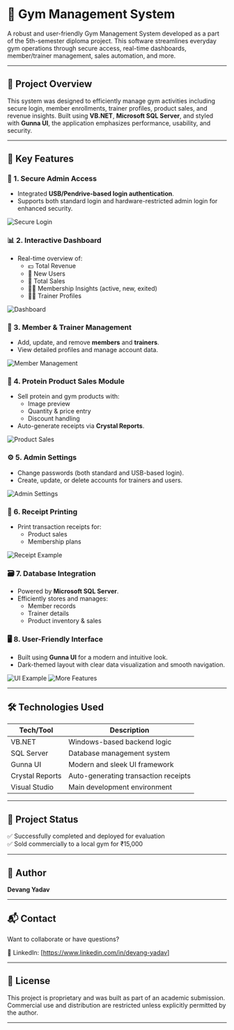 # 💪 Gym Management System

A robust and user-friendly Gym Management System developed as a part of the 5th-semester diploma project. This software streamlines everyday gym operations through secure access, real-time dashboards, member/trainer management, sales automation, and more.

---

## 🚀 Project Overview

This system was designed to efficiently manage gym activities including secure login, member enrollments, trainer profiles, product sales, and revenue insights. Built using **VB.NET**, **Microsoft SQL Server**, and styled with **Gunna UI**, the application emphasizes performance, usability, and security.

---

## 🧩 Key Features

### 🔐 1. Secure Admin Access
- Integrated **USB/Pendrive-based login authentication**.
- Supports both standard login and hardware-restricted admin login for enhanced security.

![Secure Login](1.png)

### 📊 2. Interactive Dashboard
- Real-time overview of:
  - 💵 Total Revenue
  - 👤 New Users
  - 🛒 Total Sales
  - 🧍‍♂️ Membership Insights (active, new, exited)
  - 🧑‍🏫 Trainer Profiles

![Dashboard](2.png)

### 🧍 3. Member & Trainer Management
- Add, update, and remove **members** and **trainers**.
- View detailed profiles and manage account data.

![Member Management](3.png)

### 🥤 4. Protein Product Sales Module
- Sell protein and gym products with:
  - Image preview
  - Quantity & price entry
  - Discount handling
- Auto-generate receipts via **Crystal Reports**.

![Product Sales](4.png)

### ⚙️ 5. Admin Settings
- Change passwords (both standard and USB-based login).
- Create, update, or delete accounts for trainers and users.

![Admin Settings](7.png)

### 🧾 6. Receipt Printing
- Print transaction receipts for:
  - Product sales
  - Membership plans
 
![Receipt Example](8.png)

### 🗃️ 7. Database Integration
- Powered by **Microsoft SQL Server**.
- Efficiently stores and manages:
  - Member records
  - Trainer details
  - Product inventory & sales

### 🖥️ 8. User-Friendly Interface
- Built using **Gunna UI** for a modern and intuitive look.
- Dark-themed layout with clear data visualization and smooth navigation.

![UI Example](9.png)
![More Features](10.png)

---

## 🛠️ Technologies Used

| Tech/Tool         | Description                          |
|------------------|--------------------------------------|
| VB.NET            | Windows-based backend logic          |
| SQL Server        | Database management system           |
| Gunna UI          | Modern and sleek UI framework        |
| Crystal Reports   | Auto-generating transaction receipts |
| Visual Studio     | Main development environment         |

---

## 💼 Project Status

✅ Successfully completed and deployed for evaluation  
✅ Sold commercially to a local gym for ₹15,000

---

## 📇 Author

**Devang Yadav**  

---

## 📬 Contact

Want to collaborate or have questions?

📱 LinkedIn: [https://www.linkedin.com/in/devang-yadav]

---

## 📝 License

This project is proprietary and was built as part of an academic submission. Commercial use and distribution are restricted unless explicitly permitted by the author.

---

